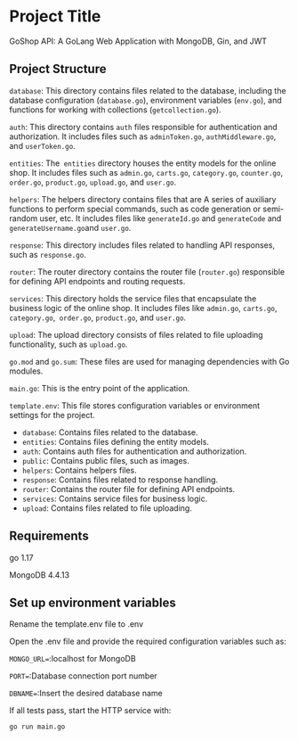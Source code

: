 # Project Title

GoShop API: A GoLang Web Application with MongoDB, Gin, and JWT

## Project Structure

`database`: This directory contains files related to the database, including the database configuration (`database.go`), environment variables (`env.go`), and functions for working with collections (`getcollection.go`).

`auth`: This directory contains `auth` files responsible for authentication and authorization. It includes files such as `adminToken.go`, `authMiddleware.go`, and `userToken.go`.

`entities`: The` entities` directory houses the entity models for the online shop. It includes files such as `admin.go`, `carts.go`, `category.go`, `counter.go`, `order.go`, `product.go`, `upload.go`, and `user.go`.

`helpers`: The helpers directory contains files that are A series of auxiliary functions to perform special commands, such as code generation or semi-random user, etc. It includes files like `generateId.go` and `generateCode` and `generateUsername.go`and `user.go`.

`response`‍: This directory includes files related to handling API responses, such as `response.go`.

`router`: The router directory contains the router file (`router.go`) responsible for defining API endpoints and routing requests.

`services`: This directory holds the service files that encapsulate the business logic of the online shop. It includes files like `admin.go`, `carts.go`, `category.go`,` order.go`, `product.go`, and `user.go`.

`upload`: The upload directory consists of files related to file uploading functionality, such as `upload.go`.

`go.mod` and `go.sum`: These files are used for managing dependencies with Go modules.

`main.go`: This is the entry point of the application.

`template.env`: This file stores configuration variables or environment settings for the project.

- `database`: Contains files related to the database.
- `entities`: Contains files defining the entity models.
- `auth`: Contains auth files for authentication and authorization.
- `public`: Contains public files, such as images.
- `helpers`: Contains helpers files.
- `response`: Contains files related to response handling.
- `router`: Contains the router file for defining API endpoints.
- `services`: Contains service files for business logic.
- `upload`: Contains files related to file uploading.



## Requirements

go 1.17

MongoDB 4.4.13 

## Set up environment variables

Rename the template.env file to .env

Open the .env file and provide the required configuration variables such as:

`MONGO_URL=`:localhost for MongoDB

`PORT=`:Database connection port number

`DBNAME=`:Insert the desired database name




If all tests pass, start the HTTP service with:

```bash
go run main.go
```